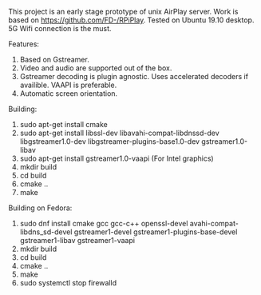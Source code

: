 This project is an early stage prototype of unix AirPlay server.
Work is based on https://github.com/FD-/RPiPlay.
Tested on Ubuntu 19.10 desktop.
5G Wifi connection is the must.

Features:
1. Based on Gstreamer.
1. Video and audio are supported out of the box.
3. Gstreamer decoding is plugin agnostic. Uses accelerated decoders if availible. VAAPI is preferable.
4. Automatic screen orientation.

Building:
1. sudo apt-get install cmake
2. sudo apt-get install libssl-dev libavahi-compat-libdnssd-dev libgstreamer1.0-dev libgstreamer-plugins-base1.0-dev gstreamer1.0-libav
3. sudo apt-get install gstreamer1.0-vaapi (For Intel graphics)
4. mkdir build
5. cd build
6. cmake ..
7. make

Building on Fedora:
1. sudo dnf install cmake gcc gcc-c++ openssl-devel avahi-compat-libdns_sd-devel gstreamer1-devel gstreamer1-plugins-base-devel gstreamer1-libav gstreamer1-vaapi
2. mkdir build
3. cd build 
4. cmake ..
5. make
6. sudo systemctl stop firewalld
